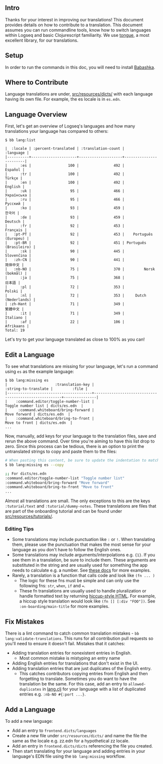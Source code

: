## Intro

Thanks for your interest in improving our translations! This document provides
details on how to contribute to a translation. This document assumes you can run
commandline tools, know how to switch languages within Logseq and basic
Clojurescript familiarity. We use [tongue](https://github.com/tonsky/tongue), a
most excellent library, for our translations.

## Setup

In order to run the commands in this doc, you will need to install
[Babashka](https://github.com/babashka/babashka#installation).

## Where to Contribute

Language translations are under,
[src/resources/dicts/](https://github.com/logseq/logseq/blob/master/src/resources/dicts/) with each language having its own file. For example, the es locale is in `es.edn`.

## Language Overview

First, let's get an overview of Logseq's languages and how many translations your
language has compared to others:

```shell
$ bb lang:list

|  :locale | :percent-translated | :translation-count |              :language |
|----------+---------------------+--------------------+------------------------|
|      :es |                 100 |                492 |                Español |
|      :tr |                 100 |                492 |                 Türkçe |
|      :en |                 100 |                492 |                English |
|      :uk |                  95 |                466 |             Українська |
|      :ru |                  95 |                466 |                Русский |
|      :ko |                  93 |                459 |                    한국어 |
|      :de |                  93 |                459 |                Deutsch |
|      :fr |                  92 |                453 |               Français |
|   :pt-PT |                  92 |                453 |    Português (Europeu) |
|   :pt-BR |                  92 |                451 | Português (Brasileiro) |
|      :sk |                  90 |                445 |             Slovenčina |
|   :zh-CN |                  90 |                441 |                   简体中文 |
|   :nb-NO |                  75 |                370 |         Norsk (bokmål) |
|      :ja |                  75 |                368 |                    日本語 |
|      :pl |                  72 |                353 |                 Polski |
|      :nl |                  72 |                353 |     Dutch (Nederlands) |
| :zh-Hant |                  71 |                349 |                   繁體中文 |
|      :it |                  71 |                349 |               Italiano |
|      :af |                  22 |                106 |              Afrikaans |
Total: 19
```

Let's try to get your language translated as close to 100% as you can!

## Edit a Language

To see what translations are missing for your language, let's run a command using `es` as the example language:

```shell
$ bb lang:missing es
|                      :translation-key |                                  :string-to-translate |         :file |
|---------------------------------------+-------------------------------------------------------+---------------|
|    :command.editor/toggle-number-list |                                    Toggle number list | dicts/es.edn  |
|     :command.whiteboard/bring-forward |                                          Move forward | dicts/es.edn  |
|    :command.whiteboard/bring-to-front |                                         Move to front | dicts/es.edn  |
...
```

Now, manually, add keys for your language to the translation files, save and rerun the above command.
Over time you're aiming to have this list drop to zero. Since this process can be tedious, there is an option to print the untranslated strings to copy and paste them to the files:

```sh
# When pasting this content, be sure to update the indentation to match the file
$ bb lang:missing es --copy

;; For dicts/es.edn
:command.editor/toggle-number-list "Toggle number list"
:command.whiteboard/bring-forward "Move forward"
:command.whiteboard/bring-to-front "Move to front"
...
```

Almost all translations are small. The only exceptions to this are the keys `:tutorial/text` and `:tutorial/dummy-notes`. These translations are files that are part of the onboarding tutorial and can be found under [src/resources/tutorials/](https://github.com/logseq/logseq/blob/master/src/resources/tutorials/).

### Editing Tips

* Some translations may include punctuation like `:` or `!`. When translating them, please use the punctuation that makes the most sense for your language as you don't have to follow the English ones.
* Some translations may include arguments/interpolations e.g. `{1}`. If you see them in a translation, be sure to include them. These arguments are substituted in the string and are usually used for something the app needs to calculate e.g. a number. See [these docs](https://github.com/tonsky/tongue#interpolation) for more examples.
* Rarely, a translation is a function that calls code and look like `(fn ... )`
    * The logic for these fns must be simple and can only use the following fns: `str`, `when`, `if` and `=`.
    * These fn translations are usually used to handle pluralization or handle formatted text by returning [hiccup-style HTML](https://github.com/weavejester/hiccup#syntax). For example, a hiccup style translation would look like `(fn [] [:div "FOO"])`. See `:on-boarding/main-title` for more examples.

## Fix Mistakes

There is a lint command to catch common translation mistakes - `bb
lang:validate-translations`. This runs for all contribution pull requests so
you'll need to ensure it doesn't fail. Mistakes that it catches:

* Adding translation entries for nonexistent entries in English.
    * Most common mistake is mistyping an entry name
* Adding English entries for translations that don't exist in the UI.
* Adding translation entries that are just duplicates of the English entry.
    * This catches contributors copying entries from English and then forgetting to translate. Sometimes you do want to have the translation be the same. For this case, add an entry to `allowed-duplicates` in
[lang.clj](https://github.com/logseq/logseq/blob/master/scripts/src/logseq/tasks/lang.clj) for your language
with a list of duplicated entries e.g. `:nb-NO #{:port ...}`.

## Add a Language

To add a new language:
* Add an entry to `frontend.dicts/languages`
* Create a new file under `src/resources/dicts/` and name the file the same as the locale e.g. zz.edn for a hypothetical zz locale.
* Add an entry in `frontend.dicts/dicts` referencing the file you created.
* Then start translating for your language and adding entries in your language's EDN file using the `bb lang:missing` workflow.
